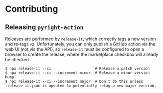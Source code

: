 # Contributing

## Releasing `pyright-action`

Releases are performed by `release-it`, which correctly tags a new version and
re-tags `v2`. Unfortunately, you can only publish a GitHub action via the web UI
(not via the API), so `release-it` must be configured to open a browser to
create the release, where the marketplace checkbox will already be checked.

```
$ npx release-it --ci                    # Release a patch version
$ npx release-it --ci --increment minor  # Release a minor version bump.
$ npx release-it --ci --increment major  # Don't do this unless .release-it.json is updated to potentially retag a new major version.
```

